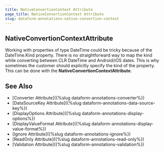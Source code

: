 ```yaml
---
title: NativeConvertionContext Attribute
page_title: NativeConvertionContext Attribute
slug: dataform-annotations-native-convertion-context
---
```


## NativeConvertionContextAttribute

Working with properties of type DateTime could be tricky because of the DateTime.Kind property. There is no straightforward way to map the kind while converting between CLR DateTime and Android/iOS dates. This is why sometimes the customer should explicitly specify the kind of the property. This can be done with the **NativeConvertionContextAttribute**.

<snippet id="dataform-dataannotations-native-convertion-context-source"/>
	
## See Also

- [Converter Attribute]({%slug dataform-annotations-converter%})
- [DataSourceKey Attribute]({%slug dataform-annotations-data-source-key%})
- [DisplayOptions Attribute]({%slug dataform-annotations-display-options%})
- [DisplayValueFormat Attribute]({%slug dataform-annotations-display-value-format%})
- [Ignore Attribute]({%slug dataform-annotations-ignore%})
- [ReadOnly Attribute]({%slug dataform-annotations-read-only%})
- [Validation Attribute]({%slug dataform-annotations-validation%})
